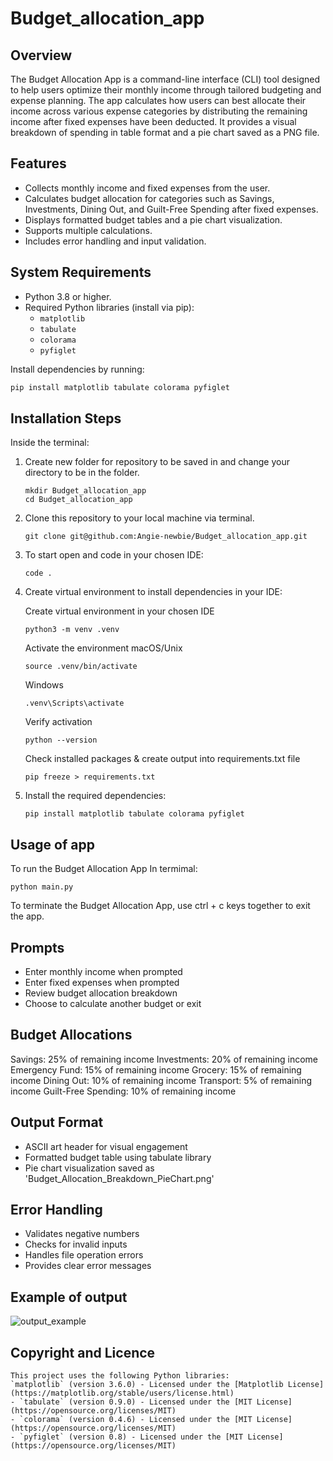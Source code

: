 # Budget_allocation_app

## Overview
The Budget Allocation App is a command-line interface (CLI) tool designed to help users optimize their monthly income through tailored budgeting and expense planning. The app calculates how users can best allocate their income across various expense categories by distributing the remaining income after fixed expenses have been deducted. It provides a visual breakdown of spending in table format and a pie chart saved as a PNG file.

## Features
- Collects monthly income and fixed expenses from the user.
- Calculates budget allocation for categories such as Savings, Investments, Dining Out, and Guilt-Free Spending after fixed expenses.
- Displays formatted budget tables and a pie chart visualization.
- Supports multiple calculations.
- Includes error handling and input validation.

## System Requirements
- Python 3.8 or higher.
- Required Python libraries (install via pip):
  - `matplotlib`
  - `tabulate`
  - `colorama`
  - `pyfiglet`

Install dependencies by running:
```bash
pip install matplotlib tabulate colorama pyfiglet
```

## Installation Steps
Inside the terminal:

1. Create new folder for repository to be saved in and change your directory to be in the folder.
    ```
    mkdir Budget_allocation_app
    cd Budget_allocation_app
    ```
2. Clone this repository to your local machine via terminal.
   
    ```
    git clone git@github.com:Angie-newbie/Budget_allocation_app.git
    ```
    
3. To start open and code in your chosen IDE:
   ```
   code .
   ```
   
5. Create virtual environment to install dependencies in your IDE:
   
   Create virtual environment in your chosen IDE
   ```
   python3 -m venv .venv
   ```
   Activate the environment
   macOS/Unix
   ```
   source .venv/bin/activate
   ```
   Windows
   ```
   .venv\Scripts\activate
   ```
   Verify activation
   ```
   python --version
   ```
   Check installed packages & create output into requirements.txt file
   ```
   pip freeze > requirements.txt
   ```
6. Install the required dependencies:
    ```
    pip install matplotlib tabulate colorama pyfiglet
    ```

## Usage of app
To run the Budget Allocation App
In termimal:
```
python main.py
```
To terminate the Budget Allocation App, use ctrl + c keys together to exit the app. 

## Prompts
- Enter monthly income when prompted
- Enter fixed expenses when prompted
- Review budget allocation breakdown
- Choose to calculate another budget or exit

## Budget Allocations 
Savings: 25% of remaining income
Investments: 20% of remaining income
Emergency Fund: 15% of remaining income
Grocery: 15% of remaining income
Dining Out: 10% of remaining income
Transport: 5% of remaining income
Guilt-Free Spending: 10% of remaining income

## Output Format
- ASCII art header for visual engagement
- Formatted budget table using tabulate library
- Pie chart visualization saved as 'Budget_Allocation_Breakdown_PieChart.png'

## Error Handling
- Validates negative numbers
- Checks for invalid inputs
- Handles file operation errors
- Provides clear error messages

## Example of output
![output_example](https://github.com/user-attachments/assets/bdb3ea93-b49f-4fbf-ab08-c1f8a21c056c)


## Copyright and Licence 
    This project uses the following Python libraries:
    `matplotlib` (version 3.6.0) - Licensed under the [Matplotlib License](https://matplotlib.org/stable/users/license.html)
    - `tabulate` (version 0.9.0) - Licensed under the [MIT License](https://opensource.org/licenses/MIT)
    - `colorama` (version 0.4.6) - Licensed under the [MIT License](https://opensource.org/licenses/MIT)
    - `pyfiglet` (version 0.8) - Licensed under the [MIT License](https://opensource.org/licenses/MIT)

